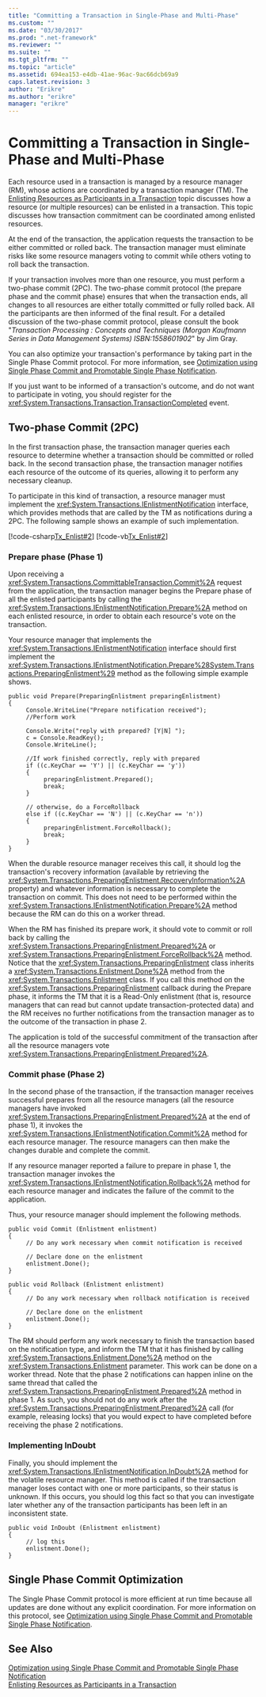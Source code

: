 ```yaml
---
title: "Committing a Transaction in Single-Phase and Multi-Phase"
ms.custom: ""
ms.date: "03/30/2017"
ms.prod: ".net-framework"
ms.reviewer: ""
ms.suite: ""
ms.tgt_pltfrm: ""
ms.topic: "article"
ms.assetid: 694ea153-e4db-41ae-96ac-9ac66dcb69a9
caps.latest.revision: 3
author: "Erikre"
ms.author: "erikre"
manager: "erikre"
---
```

# Committing a Transaction in Single-Phase and Multi-Phase
Each resource used in a transaction is managed by a resource manager (RM), whose actions are coordinated by a transaction manager (TM). The [Enlisting Resources as Participants in a Transaction](../../../../docs/framework/data/transactions/enlisting-resources-as-participants-in-a-transaction.md) topic discusses how a resource (or multiple resources) can be enlisted in a transaction. This topic discusses how transaction commitment can be coordinated among enlisted resources.  
  
 At the end of the transaction, the application requests the transaction to be either committed or rolled back. The transaction manager must eliminate risks like some resource managers voting to commit while others voting to roll back the transaction.  
  
 If your transaction involves more than one resource, you must perform a two-phase commit (2PC). The two-phase commit protocol (the prepare phase and the commit phase) ensures that when the transaction ends, all changes to all resources are either totally committed or fully rolled back. All the participants are then informed of the final result. For a detailed discussion of the two-phase commit protocol, please consult the book "*Transaction Processing : Concepts and Techniques (Morgan Kaufmann Series in Data Management Systems) ISBN:1558601902*" by Jim Gray.  
  
 You can also optimize your transaction's performance by taking part in the Single Phase Commit protocol. For more information, see [Optimization using Single Phase Commit and Promotable Single Phase Notification](../../../../docs/framework/data/transactions/optimization-spc-and-promotable-spn.md).  
  
 If you just want to be informed of a transaction's outcome, and do not want to participate in voting, you should register for the <xref:System.Transactions.Transaction.TransactionCompleted> event.  
  
## Two-phase Commit (2PC)  
 In the first transaction phase, the transaction manager queries each resource to determine whether a transaction should be committed or rolled back. In the second transaction phase, the transaction manager notifies each resource of the outcome of its queries, allowing it to perform any necessary cleanup.  
  
 To participate in this kind of transaction, a resource manager must implement the <xref:System.Transactions.IEnlistmentNotification> interface, which provides methods that are called by the TM as notifications during a 2PC.  The following sample shows an example of such implementation.  
  
 [!code-csharp[Tx_Enlist#2](../../../../samples/snippets/csharp/VS_Snippets_CFX/tx_enlist/cs/enlist.cs#2)]
 [!code-vb[Tx_Enlist#2](../../../../samples/snippets/visualbasic/VS_Snippets_CFX/tx_enlist/vb/enlist.vb#2)]  
  
### Prepare phase (Phase 1)  
 Upon receiving a <xref:System.Transactions.CommittableTransaction.Commit%2A> request from the application, the transaction manager begins the Prepare phase of all the enlisted participants by calling the <xref:System.Transactions.IEnlistmentNotification.Prepare%2A> method on each enlisted resource, in order to obtain each resource's vote on the transaction.  
  
 Your resource manager that implements the <xref:System.Transactions.IEnlistmentNotification> interface should first implement the <xref:System.Transactions.IEnlistmentNotification.Prepare%28System.Transactions.PreparingEnlistment%29> method as the following simple example shows.  
  
```  
public void Prepare(PreparingEnlistment preparingEnlistment)  
{  
     Console.WriteLine("Prepare notification received");  
     //Perform work  
  
     Console.Write("reply with prepared? [Y|N] ");  
     c = Console.ReadKey();  
     Console.WriteLine();  
  
     //If work finished correctly, reply with prepared  
     if ((c.KeyChar == 'Y') || (c.KeyChar == 'y'))  
     {  
          preparingEnlistment.Prepared();  
          break;  
     }  
  
     // otherwise, do a ForceRollback  
     else if ((c.KeyChar == 'N') || (c.KeyChar == 'n'))  
     {  
          preparingEnlistment.ForceRollback();  
          break;  
     }  
}  
```  
  
 When the durable resource manager receives this call, it should log the transaction's recovery information (available by retrieving the <xref:System.Transactions.PreparingEnlistment.RecoveryInformation%2A> property) and whatever information is necessary to complete the transaction on commit. This does not need to be performed within the <xref:System.Transactions.IEnlistmentNotification.Prepare%2A> method because the RM can do this on a worker thread.  
  
 When the RM has finished its prepare work, it should vote to commit or roll back by calling the <xref:System.Transactions.PreparingEnlistment.Prepared%2A> or <xref:System.Transactions.PreparingEnlistment.ForceRollback%2A> method. Notice that the <xref:System.Transactions.PreparingEnlistment> class inherits a <xref:System.Transactions.Enlistment.Done%2A> method from the <xref:System.Transactions.Enlistment> class. If you call this method on the <xref:System.Transactions.PreparingEnlistment> callback during the Prepare phase, it informs the TM that it is a Read-Only enlistment (that is, resource managers that can read but cannot update transaction-protected data) and the RM receives no further notifications from the transaction manager as to the outcome of the transaction in phase 2.  
  
 The application is told of the successful commitment of the transaction after all the resource managers vote <xref:System.Transactions.PreparingEnlistment.Prepared%2A>.  
  
### Commit phase (Phase 2)  
 In the second phase of the transaction, if the transaction manager receives successful prepares from all the resource managers (all the resource managers have invoked <xref:System.Transactions.PreparingEnlistment.Prepared%2A> at the end of phase 1), it invokes the <xref:System.Transactions.IEnlistmentNotification.Commit%2A> method for each resource manager. The resource managers can then make the changes durable and complete the commit.  
  
 If any resource manager reported a failure to prepare in phase 1, the transaction manager invokes the <xref:System.Transactions.IEnlistmentNotification.Rollback%2A> method for each resource manager and indicates the failure of the commit to the application.  
  
 Thus, your resource manager should implement the following methods.  
  
```  
public void Commit (Enlistment enlistment)  
{  
     // Do any work necessary when commit notification is received  
  
     // Declare done on the enlistment  
     enlistment.Done();  
}  
  
public void Rollback (Enlistment enlistment)  
{  
     // Do any work necessary when rollback notification is received  
  
     // Declare done on the enlistment    
     enlistment.Done();    
}  
```  
  
 The RM should perform any work necessary to finish the transaction based on the notification type, and inform the TM that it has finished by calling <xref:System.Transactions.Enlistment.Done%2A> method on the <xref:System.Transactions.Enlistment> parameter. This work can be done on a worker thread. Note that the phase 2 notifications can happen inline on the same thread that called the <xref:System.Transactions.PreparingEnlistment.Prepared%2A> method in phase 1. As such, you should not do any work after the <xref:System.Transactions.PreparingEnlistment.Prepared%2A> call (for example, releasing locks) that you would expect to have completed before receiving the phase 2 notifications.  
  
### Implementing InDoubt  
 Finally, you should implement the <xref:System.Transactions.IEnlistmentNotification.InDoubt%2A> method for the volatile resource manager. This method is called if the transaction manager loses contact with one or more participants, so their status is unknown. If this occurs, you should log this fact so that you can investigate later whether any of the transaction participants has been left in an inconsistent state.  
  
```  
public void InDoubt (Enlistment enlistment)  
{  
     // log this  
     enlistment.Done();  
}  
```  
  
## Single Phase Commit Optimization  
 The Single Phase Commit protocol is more efficient at run time because all updates are done without any explicit coordination. For more information on this protocol, see [Optimization using Single Phase Commit and Promotable Single Phase Notification](../../../../docs/framework/data/transactions/optimization-spc-and-promotable-spn.md).  
  
## See Also  
 [Optimization using Single Phase Commit and Promotable Single Phase Notification](../../../../docs/framework/data/transactions/optimization-spc-and-promotable-spn.md)   
 [Enlisting Resources as Participants in a Transaction](../../../../docs/framework/data/transactions/enlisting-resources-as-participants-in-a-transaction.md)
